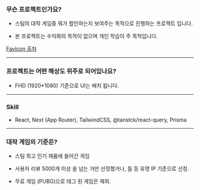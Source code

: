 ### 무슨 프로젝트인가요?

- 스팀의 대작 게임중 뭐가 할인하는지 보여주는 목적으로 진행하는 프로젝트 입니다.

- 본 프로젝트는 수익화의 목적이 없으며 개인 학습이 주 목적입니다.

[Favicon 출처](https://www.flaticon.com/free-icon-font/shopping-bag_3916639?related_id=3916639)

---

### 프로젝트는 어떤 해상도 위주로 되어있나요?

- FHD (1920\*1080) 기준으로 UI는 배치 됩니다.

---

### Skill
- React, Next (App Router), TailwindCSS, @tanstck/react-query, Prisma

---

### 대작 게임의 기준은?
- 스팀 최고 인기 제품에 들어간 게임
- 사용자 리뷰 5000개 이상
을 넘는 거만 선정했거나, 둠 등 유명 IP 기준으로 선정.

- 무료 게임 (PUBG)으로 태그 된 게임은 제외.

